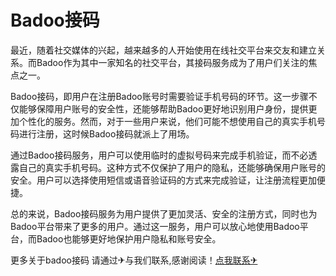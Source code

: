 # Badoo接码

最近，随着社交媒体的兴起，越来越多的人开始使用在线社交平台来交友和建立关系。而Badoo作为其中一家知名的社交平台，其接码服务成为了用户们关注的焦点之一。

Badoo接码，即用户在注册Badoo账号时需要验证手机号码的环节。这一步骤不仅能够保障用户账号的安全性，还能够帮助Badoo更好地识别用户身份，提供更加个性化的服务。然而，对于一些用户来说，他们可能不想使用自己的真实手机号码进行注册，这时候Badoo接码就派上了用场。

通过Badoo接码服务，用户可以使用临时的虚拟号码来完成手机验证，而不必透露自己的真实手机号码。这种方式不仅保护了用户的隐私，还能够确保用户账号的安全。用户可以选择使用短信或语音验证码的方式来完成验证，让注册流程更加便捷。

总的来说，Badoo接码服务为用户提供了更加灵活、安全的注册方式，同时也为Badoo平台带来了更多的用户。通过这一服务，用户可以放心地使用Badoo平台，而Badoo也能够更好地保护用户隐私和账号安全。

更多关于badoo接码 请通过✈与我们联系,感谢阅读！[点我联系✈](https://my.G208.com)